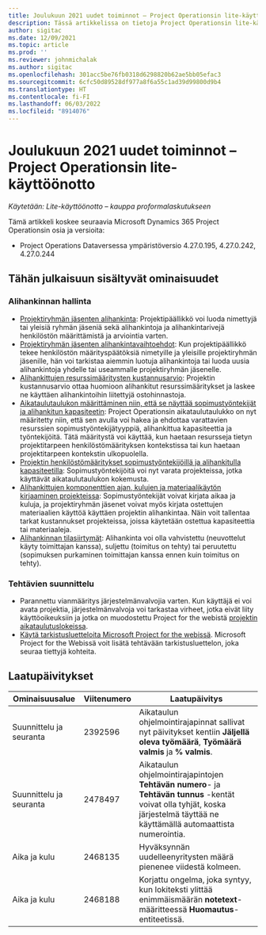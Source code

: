 ```yaml
---
title: Joulukuun 2021 uudet toiminnot – Project Operationsin lite-käyttöönotto
description: Tässä artikkelissa on tietoja Project Operationsin lite-käyttöönoton joulukuussa 2021 julkaistussa versiossa saatavilla olevista laatupäivityksistä.
author: sigitac
ms.date: 12/09/2021
ms.topic: article
ms.prod: ''
ms.reviewer: johnmichalak
ms.author: sigitac
ms.openlocfilehash: 301acc5be76fb0318d6298820b62ae5bb05efac3
ms.sourcegitcommit: 6cfc50d89528df977a8f6a55c1ad39d99800d9b4
ms.translationtype: HT
ms.contentlocale: fi-FI
ms.lasthandoff: 06/03/2022
ms.locfileid: "8914076"
---
```

# <a name="whats-new-december-2021---project-operations-lite-deployment"></a>Joulukuun 2021 uudet toiminnot – Project Operationsin lite-käyttöönotto

_Käytetään: Lite-käyttöönotto – kauppa proformalaskutukseen_

Tämä artikkeli koskee seuraavia Microsoft Dynamics 365 Project Operationsin osia ja versioita:

- Project Operations Dataversessa ympäristöversio 4.27.0.195, 4.27.0.242, 4.27.0.244


## <a name="features-included-in-this-release"></a>Tähän julkaisuun sisältyvät ominaisuudet

### <a name="subcontract-management"></a>Alihankinnan hallinta 

- [Projektiryhmän jäsenten alihankinta](../subcontracting/subcontracting-project-team-members.md): Projektipäällikkö voi luoda nimettyjä tai yleisiä ryhmän jäseniä sekä alihankintoja ja alihankintarivejä henkilöstön määrittämistä ja arviointia varten.
- [Projektiryhmän jäsenten alihankintavaihtoehdot](../subcontracting/subcon-options.md): Kun projektipäällikkö tekee henkilöstön määrityspäätöksiä nimetyille ja yleisille projektiryhmän jäsenille, hän voi tarkistaa aiemmin luotuja alihankintoja tai luoda uusia alihankintoja yhdelle tai useammalle projektiryhmän jäsenelle. 
- [Alihankittujen resurssimääritysten kustannusarvio](../subcontracting/costing-subcon-ra.md): Projektin kustannusarvio ottaa huomioon alihankitut resurssimääritykset ja laskee ne käyttäen alihankintoihin liitettyjä ostohinnastoja. 
- [Aikataulutaulukon määrittäminen niin, että se näyttää sopimustyöntekijät ja alihankitun kapasiteetin](../subcontracting/configure-sb-subcon.md): Project Operationsin aikataulutaulukko on nyt määritetty niin, että sen avulla voi hakea ja ehdottaa varattavien resurssien sopimustyöntekijätyyppiä, alihankittua kapasiteettia ja työntekijöitä. Tätä määritystä voi käyttää, kun haetaan resursseja tietyn projektitarpeen henkilöstömäärityksen kontekstissa tai kun haetaan projektitarpeen kontekstin ulkopuolella.
- [Projektin henkilöstömääritykset sopimustyöntekijöillä ja alihankitulla kapasiteetilla](../subcontracting/staffing-cw.md): Sopimustyöntekijöitä voi nyt varata projekteissa, jotka käyttävät aikataulutaulukon kokemusta.
- [Alihankittujen komponenttien ajan, kulujen ja materiaalikäytön kirjaaminen projekteissa](../subcontracting/recording-subcon-actuals.md): Sopimustyöntekijät voivat kirjata aikaa ja kuluja, ja projektiryhmän jäsenet voivat myös kirjata ostettujen materiaalien käyttöä käyttäen projektin alihankintaa. Näin voit tallentaa tarkat kustannukset projekteissa, joissa käytetään ostettua kapasiteettia tai materiaaleja.
- [Alihankinnan tilasiirtymät](../subcontracting/subcon-states.md): Alihankinta voi olla vahvistettu (neuvottelut käyty toimittajan kanssa), suljettu (toimitus on tehty) tai peruutettu (sopimuksen purkaminen toimittajan kanssa ennen kuin toimitus on tehty).

### <a name="task-planning"></a>Tehtävien suunnittelu
- Parannettu vianmääritys järjestelmänvalvojia varten. Kun käyttäjä ei voi avata projektia, järjestelmänvalvoja voi tarkastaa virheet, jotka eivät liity käyttöoikeuksiin ja jotka on muodostettu Project for the webistä [projektin aikataulutuslokeissa](../../project-management/schedule-api-logs.md).
- [Käytä tarkistusluetteloita Microsoft Project for the webissä](https://support.microsoft.com/en-us/office/use-task-checklists-in-microsoft-project-for-the-web-c69bcf73-5c75-4ad3-9893-6d6f92360e9c). Microsoft Project for the Webissä voit lisätä tehtävään tarkistusluettelon, joka seuraa tiettyjä kohteita.

## <a name="quality-updates"></a>Laatupäivitykset

| **Ominaisuusalue** | **Viitenumero** | **Laatupäivitys** |
| --- | --- | --- |
| Suunnittelu ja seuranta | 2392596 | Aikataulun ohjelmointirajapinnat sallivat nyt päivitykset kentiin **Jäljellä oleva työmäärä**, **Työmäärä valmis** ja **% valmis**. |
| Suunnittelu ja seuranta | 2478497 | Aikataulun ohjelmointirajapintojen **Tehtävän numero**- ja **Tehtävän tunnus** -kentät voivat olla tyhjät, koska järjestelmä täyttää ne käyttämällä automaattista numerointia.|
| Aika ja kulu | 2468135 | Hyväksynnän uudelleenyritysten määrä pienenee viidestä kolmeen. |
| Aika ja kulu | 2468188 | Korjattu ongelma, joka syntyy, kun lokiteksti ylittää enimmäismäärän **notetext**-määritteessä **Huomautus**-entiteetissä. |
